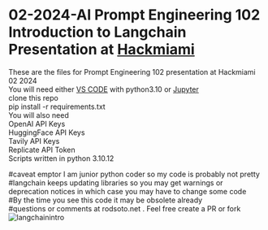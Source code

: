 # 02-2024-AI Prompt Engineering 102 Introduction to Langchain Presentation at [Hackmiami](https://hackmiami.org)

These are the files for Prompt Engineering 102 presentation at Hackmiami 02 2024 </br>
You will need either [VS CODE](https://code.visualstudio.com/) with python3.10 or [Jupyter](https://jupyter.org/install) </br>
clone this repo </br>
pip install -r requirements.txt </br>
You will also need </br>
OpenAI API Keys </br>
HuggingFace API Keys </br>
Tavily API Keys</br>
Replicate API Token</br>
Scripts written in python 3.10.12</br>



#caveat emptor I am junior python coder so my code is probably not pretty </br>
#langchain keeps updating libraries so you may get warnings or deprecation notices in which case you may have to change some code </br>
#By the time you see this code it may be obsolete already </br>
#questions or comments at rodsoto.net . Feel free create a PR or fork
![langchainintro](https://github.com/rsfl/022024AI/assets/4623055/de5b1b42-27d0-4978-9477-c9c478a6e032)
